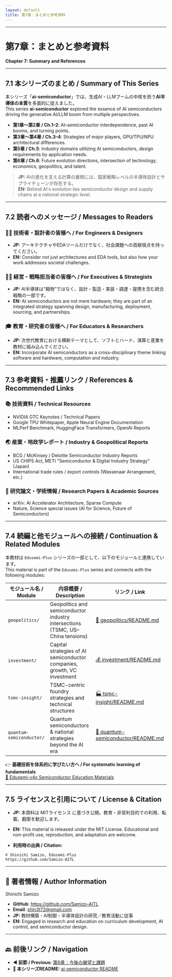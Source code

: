 ```yaml
---
layout: default
title: 第7章：まとめと参考資料
---
```


---

# 第7章：まとめと参考資料  
**Chapter 7: Summary and References**

---

## 7.1 本シリーズのまとめ / Summary of This Series

本シリーズ「**ai-semiconductor**」では、生成AI・LLMブームの中核を担う**AI半導体の本質**を多面的に捉えました。  
This series **ai-semiconductor** explored the essence of AI semiconductors driving the generative AI/LLM boom from multiple perspectives.

- **第1章〜第2章 / Ch.1–2**: AI–semiconductor interdependence, past AI booms, and turning points.  
- **第3章〜第4章 / Ch.3–4**: Strategies of major players, GPU/TPU/NPU architectural differences.  
- **第5章 / Ch.5**: Industry domains utilizing AI semiconductors, design requirements by application needs.  
- **第6章 / Ch.6**: Future evolution directions, intersection of technology, economics, geopolitics, and talent.

> **JP:** AIの進化を支える計算の裏側には、国家戦略レベルの半導体設計とサプライチェーンが存在する。  
> **EN:** Behind AI's evolution lies semiconductor design and supply chains at a national strategic level.

---

## 7.2 読者へのメッセージ / Messages to Readers

### 👩‍🔬 技術者・設計者の皆様へ / For Engineers & Designers
- **JP:** アーキテクチャやEDAツールだけでなく、社会課題への貢献視点を持ってください。  
- **EN:** Consider not just architectures and EDA tools, but also how your work addresses societal challenges.

### 🧑‍💼 経営・戦略担当者の皆様へ / For Executives & Strategists
- **JP:** AI半導体は“箱物”ではなく、設計・製造・実装・調達・提携を含む統合戦略の一部です。  
- **EN:** AI semiconductors are not mere hardware; they are part of an integrated strategy spanning design, manufacturing, deployment, sourcing, and partnerships.

### 🎓 教育・研究者の皆様へ / For Educators & Researchers
- **JP:** 次世代教育における横断テーマとして、ソフトとハード、演算と産業を教材に組み込んでください。  
- **EN:** Incorporate AI semiconductors as a cross-disciplinary theme linking software and hardware, computation and industry.

---

## 7.3 参考資料・推薦リンク / References & Recommended Links

### 📚 技術資料 / Technical Resources
- NVIDIA GTC Keynotes / Technical Papers  
- Google TPU Whitepaper, Apple Neural Engine Documentation  
- MLPerf Benchmark, HuggingFace Transformers, OpenAI Reports

### 🌏 産業・地政学レポート / Industry & Geopolitical Reports
- BCG / McKinsey / Deloitte Semiconductor Industry Reports  
- US CHIPS Act, METI "Semiconductor & Digital Industry Strategy" (Japan)  
- International trade rules / export controls (Wassenaar Arrangement, etc.)

### 🧠 研究論文・学術情報 / Research Papers & Academic Sources
- arXiv: AI Accelerator Architecture, Sparse Compute  
- Nature, Science special issues (AI for Science, Future of Semiconductors)

---

## 7.4 続編と他モジュールへの接続 / Continuation & Related Modules

本教材は `Edusemi-Plus` シリーズの一部として、以下のモジュールと連携しています。  
This material is part of the `Edusemi-Plus` series and connects with the following modules:

| モジュール名 / Module | 内容概要 / Description | リンク / Link |
|----------------------|------------------------|---------------|
| `geopolitics/` | Geopolitics and semiconductor industry intersections (TSMC, US–China tensions) | [📌 geopolitics/README.md](../geopolitics/README.md) |
| `investment/` | Capital strategies of AI semiconductor companies, growth, VC investment | [💰 investment/README.md](../investment/README.md) |
| `tsmc-insight/` | TSMC-centric foundry strategies and technical structures | [🏭 tsmc-insight/README.md](../tsmc-insight/README.md) |
| `quantum-semiconductor/` | Quantum semiconductors & national strategies beyond the AI era | [🔬 quantum-semiconductor/README.md](../quantum-semiconductor/README.md) |

👉 **基礎技術を体系的に学びたい方へ / For systematic learning of fundamentals**  
[📘 Edusemi-v4x Semiconductor Education Materials](https://github.com/Samizo-AITL/Edusemi-v4x)

---

## 7.5 ライセンスと引用について / License & Citation

- **JP:** 本資料は MITライセンス に基づき公開。教育・非営利目的での利用、転載、翻案を歓迎します。  
- **EN:** This material is released under the MIT License. Educational and non-profit use, reproduction, and adaptation are welcome.

- **利用時の出典 / Citation:**
```text
© Shinichi Samizo, Edusemi-Plus
https://github.com/Samizo-AITL
```

---

## 👤 著者情報 / Author Information

Shinichi Samizo  
- **GitHub**: https://github.com/Samizo-AITL  
- **Email**: shin3t72@gmail.com  
- **JP:** 教材構築・AI制御・半導体設計の研究／教育活動に従事  
- **EN:** Engaged in research and education on curriculum development, AI control, and semiconductor design.

---

## 🔙 前後リンク / Navigation
- **◀ 前節 / Previous:** [第6章：今後の展望と課題](06_future_outlook.md)  
- **📄 本シリーズREADME:** [ai-semiconductor README](../README.md)
